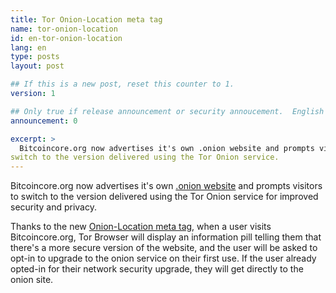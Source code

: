 ```yaml
---
title: Tor Onion-Location meta tag
name: tor-onion-location
id: en-tor-onion-location
lang: en
type: posts
layout: post

## If this is a new post, reset this counter to 1.
version: 1

## Only true if release announcement or security annoucement.  English posts only
announcement: 0

excerpt: >
  Bitcoincore.org now advertises it's own .onion website and prompts visitors to
switch to the version delivered using the Tor Onion service.
---
```

Bitcoincore.org now advertises it's own [.onion website] and prompts visitors to
switch to the version delivered using the Tor Onion service for improved security and privacy.

Thanks to the new [Onion-Location meta tag], when a user visits Bitcoincore.org, Tor Browser
will display an information pill telling them that there's a more secure version of the website,
and the user will be asked to opt-in to upgrade to the onion service on their first use.
If the user already opted-in for their network security upgrade, they will get directly to the onion site.

[.onion website]: /en/2020/03/27/hidden-service/
[Onion-Location meta tag]: https://github.com/bitcoin-core/bitcoincore.org/pull/706
